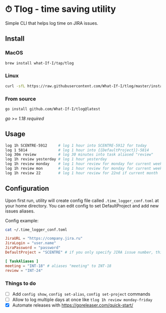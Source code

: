 # ⏱ Tlog - time saving utility
Simple CLI that helps log time on JIRA issues.

## Install

### MacOS
```bash
brew install what-If-I/tap/tlog
```

### Linux
```bash
curl -sfL https://raw.githubusercontent.com/What-If-I/tlog/master/install.sh | sh
```

### From source
```bash
go install github.com/What-If-I/tlog@latest 
```
_go >= 1.18 required_

## Usage
```bash
log 1h SCENTRE-5912     # log 1 hour into SCENTRE-5912 for today
log 1 5814              # log 1 hour into {{DefaultProject}}-5814
log 30m review          # log 30 minutes into task aliased "review"
log 1h review yesterday # log 1 hour yesterday
log 1h review monday    # log 1 hour review for monday for current week
log 1h review mon       # log 1 hour review for monday for current week
log 1h review 22        # log 1 hour review for 22nd if current month
```

## Configuration
Upon first run, utility will create config file called `.time_logger_conf.toml` at your home directory. You can edit config to set DefaultProject and add new issues aliases.

Config example:
```bash
cat ~/.time_logger_conf.toml
```
```toml
JiraURL = "https://company.jira.ru"
JiraLogin = "user.name"
JiraPassword = "password"
DefaultProject = "SCENTRE" # if you only specify JIRA issue number, this project will be used

[ TaskAliases ]
meeting = "INT-18" # aliases "meeting" to INT-18
review = "INT-24"
```

### Things to do
- [ ] Add `config show`, `config set-alias`, `config set-project` commands
- [ ] Allow to log multiple days at once like `tlog 1h review monday-friday`
- [x] Automate releases with https://goreleaser.com/quick-start/

